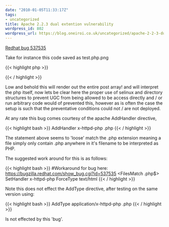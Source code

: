 ```yaml
---
date: "2010-01-05T11:33:17Z"
tags:
- uncategorized
title: Apache 2.2.3 dual extention vulnerability
wordpress_id: 802
wordpress_url: https://blog.oneiroi.co.uk/uncategorized/apache-2-2-3-dual-extention-vulnerability
---
```

<a href="https://bugzilla.redhat.com/show_bug.cgi?id=537535">Redhat bug 537535</a>

Take for instance this code saved as test.php.png

{{< highlight php >}}
<?PHP
print_r($_POST);
?>
{{< / highlight >}}

Low and behold this will render out the entire post array! and will interpret the php itself, now lets be clear here the proper use of selinux and directory structures to prevent UGC from being allowed to be access directly and / or run arbitrary code would of prevented this, however as is often the case the setup is such that the preventative conditions could not / are not deployed.

At any rate this bug comes courtesy of the apache AddHandler directive, 

{{< highlight bash >}}
AddHandler x-httpd-php .php
{{< / highlight >}}

The statement above seems to 'loose' match the .php extension meaning a file simply only contain .php anywhere in it's filename to be interpreted as PHP.

The suggested work around for this is as follows:

{{< highlight bash >}}
#Workaround for bug here: https://bugzilla.redhat.com/show_bug.cgi?id=537535
<FilesMatch \.php$>
SetHandler x-httpd-php
ForceType text/html
</FilesMatch>
{{< / highlight >}}

Note this does not effect the AddType directive, after testing on the same version using:

{{< highlight bash >}}
AddType application/x-httpd-php .php
{{< / highlight >}}

Is not effected by this 'bug'.




